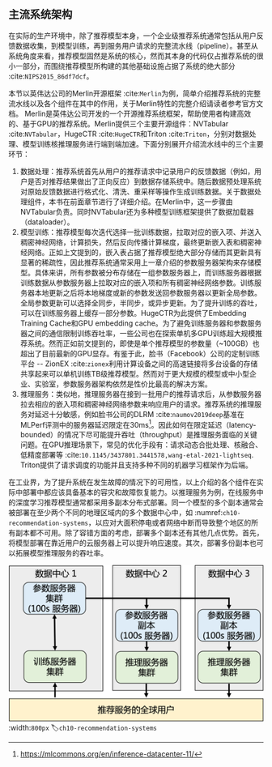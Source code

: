 ## 主流系统架构

在实际的生产环境中，除了推荐模型本身，一个企业级推荐系统通常包括从用户反馈数据收集，到模型训练，再到服务用户请求的完整流水线（pipeline）。甚至从系统角度来看，推荐模型固然是系统的核心，然而其本身的代码仅占推荐系统的很小一部分，而围绕推荐模型所构建的其他基础设施占据了系统的绝大部分 :cite:`NIPS2015_86df7dcf`。


本节以英伟达公司的Merlin开源框架 :cite:`Merlin`为例，简单介绍推荐系统的完整流水线以及各个组件在其中的作用，关于Merlin特性的完整介绍请读者参考官方文档。
Merlin是英伟达公司开发的一个开源推荐系统框架，帮助使用者构建高效的、基于GPU的推荐系统。Merlin提供三个主要开源组件：NVTabular :cite:`NVTabular`，HugeCTR :cite:`HugeCTR`和Triton :cite:`Triton`，分别对数据处理、模型训练核推理服务进行端到端加速。下面分别展开介绍流水线中的三个主要环节：

1. 数据处理：推荐系统首先从用户的推荐请求中记录用户的反馈数据（例如，用户是否对推荐结果做出了正向反应）到数据存储系统中。随后数据预处理系统对原始反馈数据进行格式化、清洗、重采样等操作生成训练数据。关于数据处理组件，本书在前面章节进行了详细介绍。在Merlin中，这一步骤由NVTabular负责。同时NVTabular还为多种模型训练框架提供了数据加载器（dataloader）。
2. 模型训练：推荐模型每次迭代选择一批训练数据，拉取对应的嵌入项、并送入稠密神经网络，计算损失，然后反向传播计算梯度，最终更新嵌入表和稠密神经网络。正如上文提到的，嵌入表占据了推荐模型绝大部分存储而其更新具有显著的稀疏性，因此推荐系统通常采用上一章介绍的参数服务器架构来存储模型。具体来讲，所有参数被分布存储在一组参数服务器上，而训练服务器根据训练数据从参数服务器上拉取对应的嵌入项和所有稠密神经网络参数。训练服务器本地更新之后将本地梯度或新的参数发送回参数服务器以更新全局参数。全局参数更新可以选择全同步，半同步，或异步更新。为了提升训练的吞吐，可以在训练服务器上缓存一部分参数。HugeCTR为此提供了Embedding Training Cache和GPU embedding cache。为了避免训练服务器和参数服务器之间的通信限制训练吞吐率，一些公司也在探索单机多GPU训练超大规模推荐系统。然而正如前文提到的，即使是单个推荐模型的参数量（~100GB）也超出了目前最新的GPU显存。有鉴于此，脸书（Facebook）公司的定制训练平台 -- ZionEX :cite:`zionex`利用计算设备之间的高速链接将多台设备的存储共享起来可以单机训练TB级推荐模型。然而对于更大规模的模型或中小型企业、实验室，参数服务器架构依然是性价比最高的解决方案。
3. 推理服务：类似地，推理服务器在接到一批用户的推荐请求后，从参数服务器拉去相应的嵌入项和稠密神经网络参数来响应用户的请求。推荐系统的推理服务对延迟十分敏感，例如脸书公司的DLRM :cite:`naumov2019deep`基准在MLPerf评测中的服务器延迟限定在30ms[^1]。因此如何在限定延迟（latency-bounded）的情况下尽可能提升吞吐（throughput）是推理服务面临的关键问题。在GPU推理场景下，常见的优化手段有：请求动态合批处理、核融合、低精度部署等 :cite:`10.1145/3437801.3441578,wang-etal-2021-lightseq`. Triton提供了请求调度的功能并且支持多种不同的机器学习框架作为后端。


在工业界，为了提升系统在发生故障的情况下的可用性，以上介绍的各个组件在实际中部署中都应该具备基本的容灾和故障恢复能力。以推理服务为例，在线服务中的深度学习推荐模型通常都采用多副本分布式部署。同一个模型的多个副本通常会被部署在至少两个不同的地理区域内的多个数据中心中，如 :numref:`ch10-recommendation-systems`，以应对大面积停电或者网络中断而导致整个地区的所有副本都不可用。除了容错方面的考虑，部署多个副本还有其他几点优势。首先，将模型部署在靠近用户的云服务器上可以提升响应速度。其次，部署多份副本也可以拓展模型推理服务的吞吐率。

![推荐系统的分布式架构](../img/ch10/ch10-recommendation-systems.png)
:width:`800px`
:label:`ch10-recommendation-systems`

[^1]: https://mlcommons.org/en/inference-datacenter-11/